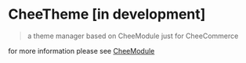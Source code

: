 # CheeTheme [in development]

> a theme manager based on CheeModule just for CheeCommerce

for more information please see [CheeModule](https://github.com/magnagroup/CheeModule)
